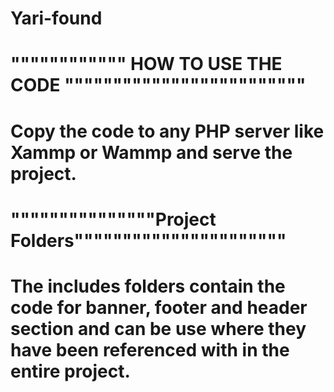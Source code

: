 # Yari-found

# """""""""""" HOW TO USE THE CODE """""""""""""""""""""""""
# Copy the code to any PHP server like Xammp or Wammp and serve the project.

# """""""""""""""Project Folders""""""""""""""""""""""
# The includes folders contain the code for banner, footer and header section and can be use where they have been referenced with <?php include(''); ?> in the entire project.